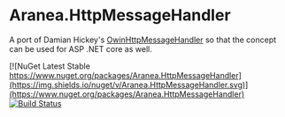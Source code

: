 # Aranea.HttpMessageHandler

A port of Damian Hickey's [OwinHttpMessageHandler](https://github.com/damianh/OwinHttpMessageHandler) so that the concept can be used for ASP .NET core as well.

[![NuGet Latest Stable https://www.nuget.org/packages/Aranea.HttpMessageHandler](https://img.shields.io/nuget/v/Aranea.HttpMessageHandler.svg)](https://www.nuget.org/packages/Aranea.HttpMessageHandler)
[![Build Status](https://travis-ci.org/MCGPPeters/Aranea.HttpMessageHandler.svg?branch=master)](https://travis-ci.org/MCGPPeters/Aranea.HttpMessageHandler)
